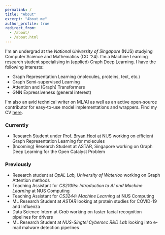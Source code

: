```yaml
---
permalink: /
title: "About"
excerpt: "About me"
author_profile: true
redirect_from: 
  - /about/
  - /about.html
---
```


I'm an undergrad at the _National University of Singapore_ (NUS) studying Computer Science and Mathematics (CO '24). I'm a Machine Learning research student specialising in (applied) Graph Deep Learning. I have the following interests:

- Graph Representation Learning (molecules, proteins, text, etc.)
- Graph Semi-supervised Learning
- Attention and (Graph) Transformers
- GNN Expressiveness (general interest)

I'm also an avid technical writer on ML/AI as well as an active open-source contributor for easy-to-use model implementations and wrappers. Find my CV [here](https://rish-16.github.io/cv/).

### Currently
- Research Student under [Prof. Bryan Hooi](http://bhooi.github.io) at NUS working on efficient Graph Representation Learning for molecules
- (Incoming) Research Student at ASTAR, Singapore working on Graph Deep Learning for the Open Catalyst Problem

### Previously
- Research student at _OpAL Lab, University of Waterloo_ working on Graph Attention methods
- Teaching Assistant for _CS2109s: Introduction to AI and Machine Learning_ at NUS Computing
- Teaching Assistant for _CS3244: Machine Learning_ at NUS Computing
- ML Research Student at _ASTAR_ looking at protein studies for COVID-19 and Influenza
- Data Science Intern at _Grab_ working on faster facial recognition pipelines for drivers
- ML Research Student at _NUS-Singtel Cybersec R&D Lab_ looking into e-mail malware detection pipelines
